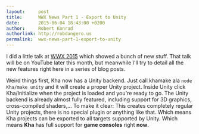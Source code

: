 ```yaml
---
layout:     post
title:      WWX News Part 1 - Export to Unity
date:       2015-06-04 18:43:00 +0200
author:     Robert Konrad
authorlink: http://robdangero.us
permalink:  wwx-news-part-1-export-to-unity
---
```

I did a little talk at [WWX 2015](http://wwx.silexlabs.org/2015/) which showed a bunch of new stuff. That talk will be on YouTube later this month, but meanwhile I'll try to detail all the new features right here in a series of blog posts.

Weird things first, Kha now has a Unity backend. Just call khamake ala `node Kha/make unity` and it will create a proper Unity project. Inside Unity click Kha/Initialize when the project is loaded and you're ready to go. The Unity backend is already almost fully featured, including support for 3D graphics, cross-compiled shaders,...
To make it clear: This creates completely regular Unity projects, there is no special plugin or anything like that. Which means Kha projects can be exported to all targets supported by Unity. Which means **Kha** has full support for **game consoles** right **now**.

